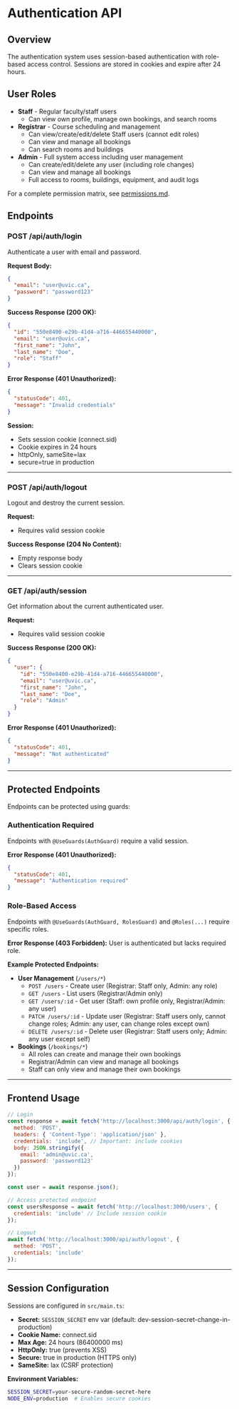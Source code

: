 # Authentication API

## Overview

The authentication system uses session-based authentication with role-based access control. Sessions are stored in cookies and expire after 24 hours.

## User Roles

- **Staff** - Regular faculty/staff users
  - Can view own profile, manage own bookings, and search rooms
- **Registrar** - Course scheduling and management
  - Can view/create/edit/delete Staff users (cannot edit roles)
  - Can view and manage all bookings
  - Can search rooms and buildings
- **Admin** - Full system access including user management
  - Can create/edit/delete any user (including role changes)
  - Can view and manage all bookings
  - Full access to rooms, buildings, equipment, and audit logs

For a complete permission matrix, see [permissions.md](./permissions.md).

## Endpoints

### POST /api/auth/login

Authenticate a user with email and password.

**Request Body:**
```json
{
  "email": "user@uvic.ca",
  "password": "password123"
}
```

**Success Response (200 OK):**
```json
{
  "id": "550e8400-e29b-41d4-a716-446655440000",
  "email": "user@uvic.ca",
  "first_name": "John",
  "last_name": "Doe",
  "role": "Staff"
}
```

**Error Response (401 Unauthorized):**
```json
{
  "statusCode": 401,
  "message": "Invalid credentials"
}
```

**Session:**
- Sets session cookie (connect.sid)
- Cookie expires in 24 hours
- httpOnly, sameSite=lax
- secure=true in production

---

### POST /api/auth/logout

Logout and destroy the current session.

**Request:**
- Requires valid session cookie

**Success Response (204 No Content):**
- Empty response body
- Clears session cookie

---

### GET /api/auth/session

Get information about the current authenticated user.

**Request:**
- Requires valid session cookie

**Success Response (200 OK):**
```json
{
  "user": {
    "id": "550e8400-e29b-41d4-a716-446655440000",
    "email": "user@uvic.ca",
    "first_name": "John",
    "last_name": "Doe",
    "role": "Admin"
  }
}
```

**Error Response (401 Unauthorized):**
```json
{
  "statusCode": 401,
  "message": "Not authenticated"
}
```

---

## Protected Endpoints

Endpoints can be protected using guards:

### Authentication Required
Endpoints with `@UseGuards(AuthGuard)` require a valid session.

**Error Response (401 Unauthorized):**
```json
{
  "statusCode": 401,
  "message": "Authentication required"
}
```

### Role-Based Access
Endpoints with `@UseGuards(AuthGuard, RolesGuard)` and `@Roles(...)` require specific roles.

**Error Response (403 Forbidden):**
User is authenticated but lacks required role.

**Example Protected Endpoints:**
- **User Management** (`/users/*`)
  - `POST /users` - Create user (Registrar: Staff only, Admin: any role)
  - `GET /users` - List users (Registrar/Admin only)
  - `GET /users/:id` - Get user (Staff: own profile only, Registrar/Admin: any user)
  - `PATCH /users/:id` - Update user (Registrar: Staff users only, cannot change roles; Admin: any user, can change roles except own)
  - `DELETE /users/:id` - Delete user (Registrar: Staff users only; Admin: any user except self)
- **Bookings** (`/bookings/*`)
  - All roles can create and manage their own bookings
  - Registrar/Admin can view and manage all bookings
  - Staff can only view and manage their own bookings

---

## Frontend Usage

```javascript
// Login
const response = await fetch('http://localhost:3000/api/auth/login', {
  method: 'POST',
  headers: { 'Content-Type': 'application/json' },
  credentials: 'include', // Important: include cookies
  body: JSON.stringify({
    email: 'admin@uvic.ca',
    password: 'password123'
  })
});

const user = await response.json();

// Access protected endpoint
const usersResponse = await fetch('http://localhost:3000/users', {
  credentials: 'include' // Include session cookie
});

// Logout
await fetch('http://localhost:3000/api/auth/logout', {
  method: 'POST',
  credentials: 'include'
});
```

---

## Session Configuration

Sessions are configured in `src/main.ts`:

- **Secret:** `SESSION_SECRET` env var (default: dev-session-secret-change-in-production)
- **Cookie Name:** connect.sid
- **Max Age:** 24 hours (86400000 ms)
- **HttpOnly:** true (prevents XSS)
- **Secure:** true in production (HTTPS only)
- **SameSite:** lax (CSRF protection)

**Environment Variables:**
```bash
SESSION_SECRET=your-secure-random-secret-here
NODE_ENV=production  # Enables secure cookies
```
